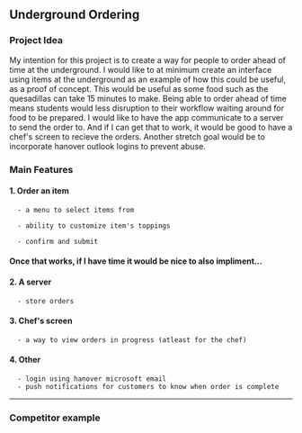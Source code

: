 ## Underground Ordering
### Project Idea
My intention for this project is to create a way for people to order ahead of time at the underground. I would like to at minimum create an interface using items at the underground as an example of how this could be useful, as a proof of concept. This would be useful as some food such as the quesadillas can take 15 minutes to make. Being able to order ahead of time means students would less disruption to their workflow waiting around for food to be prepared. I would like to have the app communicate to a server to send the order to. And if I can get that to work, it would be good to have a chef's screen to recieve the orders. Another stretch goal would be to incorporate hanover outlook logins to prevent abuse.

### Main Features
#### 1. Order an item
   
      - a menu to select items from
   
      - ability to customize item's toppings
   
      - confirm and submit
   

#### Once that works, if I have time it would be nice to also impliment...

#### 2. A server
   
      - store orders

#### 3. Chef's screen
   
      - a way to view orders in progress (atleast for the chef)

#### 4. Other
      - login using hanover microsoft email
      - push notifications for customers to know when order is complete

---

### Competitor example

